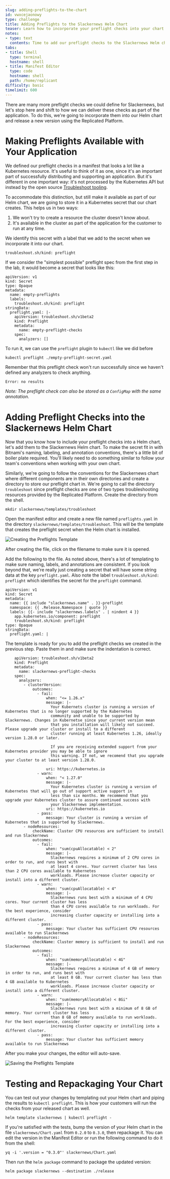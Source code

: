 ```yaml
---
slug: adding-preflights-to-the-chart
id: vwxcejaonowy
type: challenge
title: Adding Preflights to the Slackernews Helm Chart
teaser: Learn how to incorporate your preflight checks into your chart
notes:
- type: text
  contents: Time to add our preflight checks to the Slackernews Helm chart
tabs:
- title: Shell
  type: terminal
  hostname: shell
- title: Manifest Editor
  type: code
  hostname: shell
  path: /home/replicant
difficulty: basic
timelimit: 600
---
```


There are many more preflight checks we could define for
Slackernews, but let's stop here and shift to how we can
deliver these checks as part of the application. To do this,
we're going to incorporate them into our Helm chart and
release a new version using the Replicated Platform.

Making Preflights Available with Your Application
=================================================

We defined our preflight checks in a manifest that looks a lot like a
Kubernetes resource. It's useful to think of it as one, since it's an important
part of successfully distributing and supporting an application. But it's
different in one important way: it's not processed by the Kubernetes API but
instead by the open source [Troubleshoot tooling](https://troubleshoot.sh).

To accommodate this distinction, but still make it available
as part of our Helm chart, we are going to store it in a
Kubernetes secret that our chart creates. This helps us in
two ways:

1. We won't try to create a resource the cluster doesn't
   know about.
2. It's available in the cluster as part of the application
   for the customer to run at any time.

We identify this secret with a label that we add to the
secret when we incorporate it into our chart.

```
troubleshoot.sh/kind: preflight
```

If we consider the "simplest possible" preflight spec from
the first step in the lab, it would become a secret that
looks like this:

```
apiVersion: v1
kind: Secret
type: Opaque
metadata:
  name: empty-preflights
  labels:
    troubleshoot.sh/kind: preflight
stringData:
  preflight.yaml: |-
    apiVersion: troubleshoot.sh/v1beta2
    kind: Preflight
    metadata:
      name: empty-preflight-checks
    spec:
      analyzers: []
```

To run it, we can use the `preflight` plugin to `kubectl`
like we did before

```
kubectl preflight ./empty-preflight-secret.yaml
```

Remember that this preflight check won't run successfully
since we haven't defined any analyzers to check anything.

```
Error: no results
```

_Note: The preflight check can also be stored as a `ConfigMap`
with the same annotation._

Adding Preflight Checks into the Slackernews Helm Chart
==================================================

Now that you know how to include your preflight checks into a
Helm chart, let's add them to the Slackernews Helm chart. To make
the secret fit in with Bitnami's naming, labeling, and annotation
conventions, there's a little bit of boiler plate required. You'll
likely need to do something similar to follow your team's
conventions when working with your own chart.

Similarly, we're going to follow the conventions for the Slackernews chart where
different components are in their own directories and create a directory to
store our preflight chart in. We're going to call the directory `troubleshoot`
since preflight checks are one of two types troubleshooting resources provided
by the Replicated Platform. Create the directory from the shell.

```
mkdir slackernews/templates/troubleshoot
```

Open the manifest editor and create a new file named `preflights.yaml` in the
directory `slackernews/templates/troubleshoot`. This will be the template that
creates the preflight secret when the Helm chart is installed.

![Creating the Preflights Template](../assets/creating-the-preflights-template.png)

After creating the file, click on the filename
to make sure it is opened.

Add the following to the file. As noted above, there's a lot of
templating to make sure naming, labels, and annotations are
consistent. If you look beyond that, we're really just creating a
secret that will have some string data at the key `preflight.yaml`.
Also note the label `troubleshoot.sh/kind: preflight` which
identifies the secret for the `preflight` command.

```
apiVersion: v1
kind: Secret
metadata:
  name: {{ include "slackernews.name" . }}-preflight
  namespace: {{ .Release.Namespace | quote }}
  labels: {{- include "slackernews.labels" . | nindent 4 }}
    app.kubernetes.io/component: preflight
    troubleshoot.sh/kind: preflight
type: Opaque
stringData:
  preflight.yaml: |
```

The template is ready for you to add the preflight checks we
created in the previous step. Paste them in and make sure
the indentation is correct.

```
    apiVersion: troubleshoot.sh/v1beta2
    kind: Preflight
    metadata:
      name: slackernews-preflight-checks
    spec:
      analyzers:
        - clusterVersion:
            outcomes:
              - fail:
                  when: "<= 1.26.x"
                  message: |-
                    Your Kubernets cluster is running a version of Kubernetes that is no longer supported by the Kubernetes
                    community and unable to be supported by Slackernews. Changes in Kubernetse since your current version mean
                    that you installation will likely not succeed. Please upgrade your cluster or install to a different
                    cluster running at least Kubernetes 1.26, ideally version 1.28.0 or later.

                    If you are receiving extended support from your Kubernetes provider you may be able to ignore
                    this warning. If not, we recomend that you upgrade your cluster to at least version 1.28.0.

                  uri: https://kubernetes.io
              - warn:
                  when: "< 1.27.0"
                  message: |-
                    Your Kubernetes cluster is running a version of Kubernetes that will go out of support active support in
                    less than six months. We recommend that you upgrade your Kubernetes cluster to assure continued success with
                    your Slackernews implementation.
                  uri: https://kubernetes.io
              - pass:
                  message: Your cluster is running a version of Kubernetes that is supported by Slackernews.
        - nodeResources:
            checkName: Cluster CPU resources are sufficient to install and run Slackernews
            outcomes:
              - fail:
                  when: "sum(cpuAllocatable) < 2"
                  message: |-
                    Slackernews requires a minimum of 2 CPU cores in order to run, and runs best with
                    at least 4 cores. Your current cluster has less than 2 CPU cores available to Kubernetes
                    workloads. Please increase cluster capacity or install into a different cluster.
              - warn:
                  when: "sum(cpuAllocatable) < 4"
                  message: |-
                    Slackernews runs best with a minimum of 4 CPU cores. Your current cluster has less
                    than 4 CPU cores available to run workloads. For the best experience, consider
                    increasing cluster capacity or installing into a different cluster.
              - pass:
                  message: Your cluster has sufficient CPU resources available to run Slackernews
        - nodeResources:
            checkName: Cluster memory is sufficient to install and run Slackernews
            outcomes:
              - fail:
                  when: "sum(memoryAllocatable) < 4G"
                  message: |-
                    Slackernews requires a minimum of 4 GB of memory in order to run, and runs best with
                    at least 8 GB. Your current cluster has less than 4 GB available to Kubernetes
                    workloads. Please increase cluster capacity or install into a different cluster.
              - warn:
                  when: "sum(memoryAllocatable) < 8Gi"
                  message: |-
                    Slackernews runs best with a minimum of 8 GB of memory. Your current cluster has less
                    than 8 GB of memory available to run workloads. For the best experience, consider
                    increasing cluster capacity or installing into a different cluster.
              - pass:
                  message: Your cluster has sufficient memory available to run Slackernews
```

After you make your changes, the editor will auto-save.

![Saving the Preflights Template](../assets/saving-the-preflights-template.png)

Testing and Repackaging Your Chart
==================================

You can test out your changes by templating out your Helm chart and
piping the results to `kubectl preflight`. This is how your customers
will run the checks from your released chart as well.

```
helm template slackernews | kubectl preflight -
```

If you're satisfied with the tests, bump the version of your Helm chart in the file
`slackernews/Chart.yaml` from `0.2.0` to `0.3.0`, then repackage it. You can edit
the version in the Manifest Editor or run the following command to do it from
the shell:

```
yq -i '.version = "0.3.0"' slackernews/Chart.yaml
```

Then run the `helm package` command to package the updated version:

```
helm package slackernews --destination ./release
```

